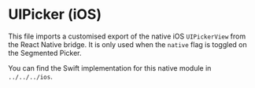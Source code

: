 # UIPicker (iOS)

This file imports a customised export of the native iOS `UIPickerView` from the React Native bridge. It is only used when the `native` flag is toggled on the Segmented Picker.

You can find the Swift implementation for this native module in `../../../ios`.
